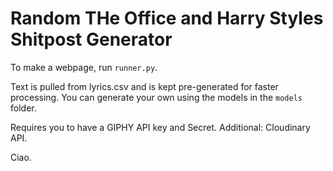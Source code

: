 # Random THe Office and Harry Styles Shitpost Generator

To make a webpage, run `runner.py`. 

Text is pulled from lyrics.csv and is kept pre-generated for faster processing. You can generate your own using the models in the `models` folder. 

Requires you to have a GIPHY API key and Secret.
Additional: Cloudinary API.

Ciao.